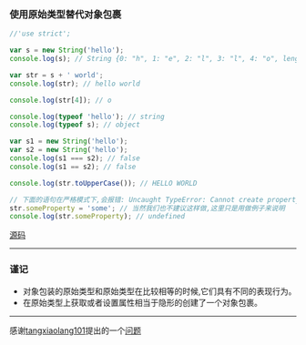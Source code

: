 ### 使用原始类型替代对象包裹

```javascript
//'use strict';

var s = new String('hello');
console.log(s); // String {0: "h", 1: "e", 2: "l", 3: "l", 4: "o", length: 5, [[PrimitiveValue]]: "hello"}

var str = s + ' world';
console.log(str); // hello world

console.log(str[4]); // o

console.log(typeof 'hello'); // string
console.log(typeof s); // object

var s1 = new String('hello');
var s2 = new String('hello');
console.log(s1 === s2); // false
console.log(s1 == s2); // false

console.log(str.toUpperCase()); // HELLO WORLD

// 下面的语句在严格模式下,会报错: Uncaught TypeError: Cannot create property 'someProperty' on string 'hello world'
str.someProperty = 'some'; // 当然我们也不建议这样做,这里只是用做例子来说明
console.log(str.someProperty); // undefined
```
[源码](item4/demo.js)

------
### 谨记

+ 对象包装的原始类型和原始类型在比较相等的时候,它们具有不同的表现行为。
+ 在原始类型上获取或者设置属性相当于隐形的创建了一个对象包裹。

------

感谢[tangxiaolang101](https://github.com/tangxiaolang101)提出的一个[问题](https://github.com/dreamapplehappy/effective-javascript/issues/4)
